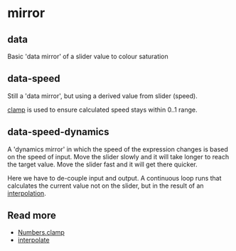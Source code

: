 # mirror

## data

Basic 'data mirror' of a slider value to colour saturation

## data-speed

Still a 'data mirror', but using a derived value from slider (speed).

[clamp](https://api.ixfx.fun/_ixfx/numbers/clamp/) is used to ensure calculated speed stays within 0..1 range.

## data-speed-dynamics

A 'dynamics mirror' in which the speed of the expression changes is based on the speed of input. Move the slider slowly and it will take longer to reach the target value. Move the slider fast and it will get there quicker.

Here we have to de-couple input and output. A continuous loop runs that calculates the current value not on the slider, but in the result of an [interpolation](https://api.ixfx.fun/_ixfx/numbers/interpolate/).

## Read more
* [Numbers.clamp](https://api.ixfx.fun/_ixfx/numbers/clamp/)
* [interpolate](https://api.ixfx.fun/_ixfx/numbers/interpolate/)